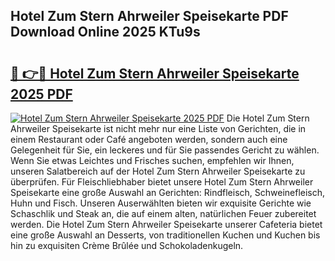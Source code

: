 ## Hotel Zum Stern Ahrweiler Speisekarte PDF Download Online 2025 KTu9s

# <h2><a href="http://gcea7rn.nevu.top/?p=Hotel+Zum+Stern+Ahrweiler+Speisekarte">🔗 👉🔴 Hotel Zum Stern Ahrweiler Speisekarte 2025 PDF</a></h2>

[![Hotel Zum Stern Ahrweiler Speisekarte 2025 PDF](https://i.imgur.com/dBaPXMq.png)](http://gcea7rn.nevu.top/?p=Hotel+Zum+Stern+Ahrweiler+Speisekarte)
Die Hotel Zum Stern Ahrweiler Speisekarte ist nicht mehr nur eine Liste von Gerichten, die in einem Restaurant oder Café angeboten werden, sondern auch eine Gelegenheit für Sie, ein leckeres und für Sie passendes Gericht zu wählen. Wenn Sie etwas Leichtes und Frisches suchen, empfehlen wir Ihnen, unseren Salatbereich auf der Hotel Zum Stern Ahrweiler Speisekarte zu überprüfen. Für Fleischliebhaber bietet unsere Hotel Zum Stern Ahrweiler Speisekarte eine große Auswahl an Gerichten: Rindfleisch, Schweinefleisch, Huhn und Fisch. Unseren Auserwählten bieten wir exquisite Gerichte wie Schaschlik und Steak an, die auf einem alten, natürlichen Feuer zubereitet werden. Die Hotel Zum Stern Ahrweiler Speisekarte unserer Cafeteria bietet eine große Auswahl an Desserts, von traditionellen Kuchen und Kuchen bis hin zu exquisiten Crème Brûlée und Schokoladenkugeln.
